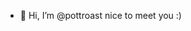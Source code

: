 - 👋 Hi, I’m @pottroast nice to meet you :)

<!---
pottroast/pottroast is a ✨ special ✨ repository because its `README.md` (this file) appears on your GitHub profile.
You can click the Preview link to take a look at your changes.
--->
